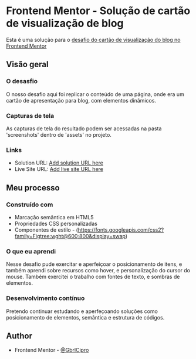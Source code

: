 # Frontend Mentor - Solução de cartão de visualização de blog

Esta é uma solução para o [desafio do cartão de visualização do blog no Frontend Mentor](https://www.frontendmentor.io/challenges/blog-preview-card-ckPaj01IcS)

## Visão geral

### O desasfio

O nosso desafio aqui foi replicar o conteúdo de uma página, onde era um cartão de apresentação para blog, com elementos dinâmicos.

### Capturas de tela

As capturas de tela do resultado podem ser acessadas na pasta 'screenshots' dentro de 'assets' no projeto.

### Links

- Solution URL: [Add solution URL here](https://your-solution-url.com)
- Live Site URL: [Add live site URL here](https://your-live-site-url.com)

## Meu processo

### Construído com

- Marcação semântica em HTML5
- Propriedades CSS personalizadas
- Componentes de estilo - (https://fonts.googleapis.com/css2?family=Figtree:wght@600;800&display=swap)

### O que eu aprendi

Nesse desafio pude exercitar e aperfeiçoar o posicionamento de itens, e também aprendi sobre recursos como hover, e personalização do cursor do mouse. Também exercitei o trabalho com fontes de texto, e sombras de elementos.

### Desenvolvimento contínuo

Pretendo continuar estudando e aperfeçoando soluções como posicionamento de elementos, semântica e estrutura de códigos.

## Author

- Frontend Mentor - [@GbrlCipro](https://www.frontendmentor.io/profile/GbrlCipro)
